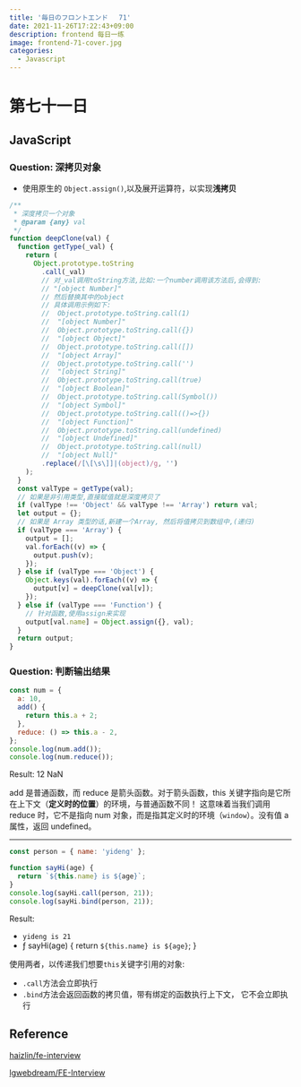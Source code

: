 ```yaml
---
title: '毎日のフロントエンド　 71'
date: 2021-11-26T17:22:43+09:00
description: frontend 每日一练
image: frontend-71-cover.jpg
categories:
  - Javascript
---
```


# 第七十一日

## JavaScript

### **Question:** 深拷贝对象

- 使用原生的 `Object.assign()`,以及展开运算符，以实现**浅拷贝**

```js
/**
 * 深度拷贝一个对象
 * @param {any} val
 */
function deepClone(val) {
  function getType(_val) {
    return (
      Object.prototype.toString
        .call(_val)
        // 对_val调用toString方法,比如:一个number调用该方法后,会得到:
        // "[object Number]"
        // 然后替换其中的object
        // 具体调用示例如下:
        //  Object.prototype.toString.call(1)
        //  "[object Number]"
        //  Object.prototype.toString.call({})
        //  "[object Object]"
        //  Object.prototype.toString.call([])
        //  "[object Array]"
        //  Object.prototype.toString.call('')
        //  "[object String]"
        //  Object.prototype.toString.call(true)
        //  "[object Boolean]"
        //  Object.prototype.toString.call(Symbol())
        //  "[object Symbol]"
        //  Object.prototype.toString.call(()=>{})
        //  "[object Function]"
        //  Object.prototype.toString.call(undefined)
        //  "[object Undefined]"
        //  Object.prototype.toString.call(null)
        //  "[object Null]"
        .replace(/[\[\s\]]|(object)/g, '')
    );
  }
  const valType = getType(val);
  // 如果是非引用类型,直接赋值就是深度拷贝了
  if (valType !== 'Object' && valType !== 'Array') return val;
  let output = {};
  // 如果是 Array 类型的话,新建一个Array, 然后将值拷贝到数组中,(递归)
  if (valType === 'Array') {
    output = [];
    val.forEach((v) => {
      output.push(v);
    });
  } else if (valType === 'Object') {
    Object.keys(val).forEach((v) => {
      output[v] = deepClone(val[v]);
    });
  } else if (valType === 'Function') {
    // 针对函数,使用assign来实现
    output[val.name] = Object.assign({}, val);
  }
  return output;
}
```

### **Question:** 判断输出结果

```js
const num = {
  a: 10,
  add() {
    return this.a + 2;
  },
  reduce: () => this.a - 2,
};
console.log(num.add());
console.log(num.reduce());
```

Result: 12 NaN

add 是普通函数，而 reduce 是箭头函数。对于箭头函数，this 关键字指向是它所在上下文（**定义时的位置**）的环境，与普通函数不同！ 这意味着当我们调用 reduce 时，它不是指向 num 对象，而是指其定义时的环境（`window`）。没有值 a 属性，返回 undefined。

---

```js
const person = { name: 'yideng' };

function sayHi(age) {
  return `${this.name} is ${age}`;
}
console.log(sayHi.call(person, 21));
console.log(sayHi.bind(person, 21));
```

Result:

- `yideng is 21`
- ƒ sayHi(age) { return `${this.name} is ${age}`; }

使用两者，以传递我们想要`this`关键字引用的对象:

- `.call`方法会立即执行
- `.bind`方法会返回函数的拷贝值，带有绑定的函数执行上下文， 它不会立即执行

## Reference

[haizlin/fe-interview](https://github.com/haizlin/fe-interview)

[lgwebdream/FE-Interview ](https://github.com/lgwebdream/FE-Interview)
